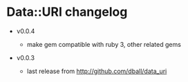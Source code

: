 # Data::URI changelog
- v0.0.4
  - make gem compatible with ruby 3, other related gems

- v0.0.3
  - last release from http://github.com/dball/data_uri
